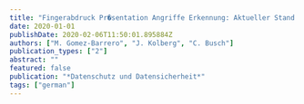 ```yaml
---
title: "Fingerabdruck Pr�sentation Angriffe Erkennung: Aktueller Stand und offene Herausforderungen"
date: 2020-01-01
publishDate: 2020-02-06T11:50:01.895884Z
authors: ["M. Gomez-Barrero", "J. Kolberg", "C. Busch"]
publication_types: ["2"]
abstract: ""
featured: false
publication: "*Datenschutz und Datensicherheit*"
tags: ["german"]
---
```


